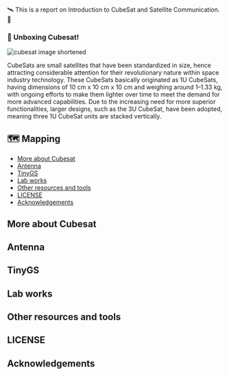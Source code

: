 
🛰️ This is a report on Introduction to CubeSat and Satellite Communication. 📡

 
### 🎁 Unboxing Cubesat!
![cubesat image shortened](https://github.com/user-attachments/assets/010089f9-3cf1-4272-8012-e810ffe9565f)

CubeSats are small satellites that have been standardized in size, hence attracting considerable attention for their revolutionary nature within space industry technology. These CubeSats basically originated as 1U CubeSats, having dimensions of 10 cm x 10 cm x 10 cm and weighing around 1–1.33 kg, with ongoing efforts to make them lighter over time to meet the demand for more advanced capabilities. Due to the increasing need for more superior functionalities, larger designs, such as the 3U CubeSat, have been adopted, meaning three 1U CubeSat units are stacked vertically.

## 🗺 Mapping
 - [More about Cubesat ](#more-about-cubesat)
 - [Antenna](#antenna)
 - [TinyGS](#tinygs)
 - [Lab works](#lab-works)
 - [Other resources and tools](#other-resources-and-tools)
 - [LICENSE](#license)
 - [Acknowledgements](#acknowledgements)


##  More about Cubesat
##  Antenna
##  TinyGS
##  Lab works
##  Other resources and tools
##  LICENSE
##  Acknowledgements
